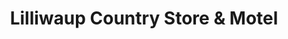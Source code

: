 ---
title: "Lilliwaup Country Store & Motel"
url: /lilliwaup/lilliwaup-country-store-and-motel/
shop: convenience
---